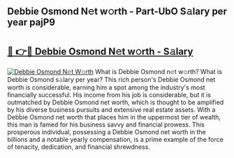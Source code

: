 ## Debbie Osmond N𝚎t w𝚘rth - Part-UbO S𝚊lary per year pajP9

# <h2><a href="http://gc00rke.nevu.top/?p=Debbie+Osmond">🔗 👉🔴 Debbie Osmond N𝚎t w𝚘rth - S𝚊lary</a></h2>

[![Debbie Osmond N𝚎t W𝚘rth](https://i.imgur.com/EBH3L9S.jpeg)](http://gc00rke.nevu.top/?p=Debbie+Osmond)
What is Debbie Osmond n𝚎t w𝚘rth? What is Debbie Osmond s𝚊lary per year?
This rich person's Debbie Osmond net worth is considerable, earning him a spot among the industry's most financially successful. His income from his job is considerable, but it is outmatched by Debbie Osmond net worth, which is thought to be amplified by his diverse business pursuits and extensive real estate assets. With a Debbie Osmond net worth that places him in the uppermost tier of wealth, this man is famed for his business savvy and financial prowess. This prosperous individual, possessing a Debbie Osmond net worth in the billions and a notable yearly compensation, is a prime example of the force of tenacity, dedication, and financial shrewdness.

